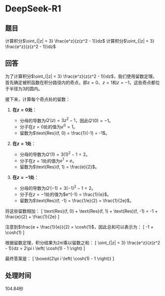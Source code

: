 # DeepSeek-R1

## 题目
计算积分$\oint_{|z| = 3} \frac{e^z}{z(z^2 - 1)}dz$ 计算积分$\oint_{|z| = 3} \frac{e^z}{z(z^2 - 1)}dz$

## 回答
为了计算积分$\oint_{|z| = 3} \frac{e^z}{z(z^2 - 1)}dz$，我们使用留数定理。首先确定被积函数在积分路径内的奇点，即$z = 0$、$z = 1$和$z = -1$，这些奇点都位于半径为3的圆内。

接下来，计算每个奇点处的留数：

1. **在$z = 0$处**：
   - 分母的导数为$Q'(z) = 3z^2 - 1$，因此$Q'(0) = -1$。
   - 分子在$z = 0$处的值为$e^0 = 1$。
   - 留数为$\text{Res}(f, 0) = \frac{1}{-1} = -1$。

2. **在$z = 1$处**：
   - 分母的导数为$Q'(1) = 3(1)^2 - 1 = 2$。
   - 分子在$z = 1$处的值为$e^1 = e$。
   - 留数为$\text{Res}(f, 1) = \frac{e}{2}$。

3. **在$z = -1$处**：
   - 分母的导数为$Q'(-1) = 3(-1)^2 - 1 = 2$。
   - 分子在$z = -1$处的值为$e^{-1} = \frac{1}{e}$。
   - 留数为$\text{Res}(f, -1) = \frac{1/e}{2} = \frac{1}{2e}$。

将这些留数相加：
\[
\text{Res}(f, 0) + \text{Res}(f, 1) + \text{Res}(f, -1) = -1 + \frac{e}{2} + \frac{1}{2e}
\]

注意到$\frac{e + \frac{1}{e}}{2} = \cosh(1)$，因此总和可以表示为：
\[
-1 + \cosh(1)
\]

根据留数定理，积分结果为$2\pi i$乘以留数之和：
\[
\oint_{|z| = 3} \frac{e^z}{z(z^2 - 1)}dz = 2\pi i \left( \cosh(1) - 1 \right)
\]

最终答案是：
\[
\boxed{2\pi i \left( \cosh(1) - 1 \right)}
\]

## 处理时间
104.84秒
